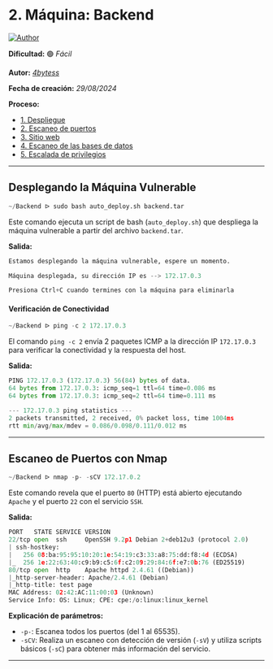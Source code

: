 # 2. Máquina: Backend 

<a href="https://github.com/GutsNet"><img title="Author" src="https://img.shields.io/badge/Author-GutsNet-purple.svg?style=for-the-badge&logo=github"></a>

**Dificultad:** 🟢 *Fácil*

**Autor:** *[4bytess](https://github.com/4bytess/)*

**Fecha de creación:** *29/08/2024*

**Proceso:**
- [1. Despliegue](#desplegando-la-máquina-vulnerable)
- [2. Escaneo de puertos](#escaneo-de-puertos-con-nmap)
- [3. Sitio web](#visualización-del-sitio-web)
- [4. Escaneo de las bases de datos](#escaneo-de-las-bases-de-datis)
- [5. Escalada de privilegios](#escalada-de-privilegios)

---

## Desplegando la Máquina Vulnerable

```python
~/Backend ᐅ sudo bash auto_deploy.sh backend.tar
```
Este comando ejecuta un script de bash (`auto_deploy.sh`) que despliega la máquina vulnerable a partir del archivo `backend.tar`.

**Salida:**

```python
Estamos desplegando la máquina vulnerable, espere un momento.

Máquina desplegada, su dirección IP es --> 172.17.0.3

Presiona Ctrl+C cuando termines con la máquina para eliminarla
```

#### Verificación de Conectividad

```python
~/Backend ᐅ ping -c 2 172.17.0.3
```
El comando `ping -c 2` envía 2 paquetes ICMP a la dirección IP `172.17.0.3` para verificar la conectividad y la respuesta del host.

**Salida:**

```python
PING 172.17.0.3 (172.17.0.3) 56(84) bytes of data.
64 bytes from 172.17.0.3: icmp_seq=1 ttl=64 time=0.086 ms
64 bytes from 172.17.0.3: icmp_seq=2 ttl=64 time=0.111 ms

--- 172.17.0.3 ping statistics ---
2 packets transmitted, 2 received, 0% packet loss, time 1004ms
rtt min/avg/max/mdev = 0.086/0.098/0.111/0.012 ms
```

---

## Escaneo de Puertos con Nmap

```python
~/Backend ᐅ nmap -p- -sCV 172.17.0.2
```
Este comando revela que el puerto `80` (HTTP) está abierto ejecutando `Apache` y el puerto `22` con el servicio `SSH`.

**Salida:**

```python
PORT   STATE SERVICE VERSION
22/tcp open  ssh     OpenSSH 9.2p1 Debian 2+deb12u3 (protocol 2.0)
| ssh-hostkey: 
|   256 08:ba:95:95:10:20:1e:54:19:c3:33:a8:75:dd:f8:4d (ECDSA)
|_  256 1e:22:63:40:c9:b9:c5:6f:c2:09:29:84:6f:e7:0b:76 (ED25519)
80/tcp open  http    Apache httpd 2.4.61 ((Debian))
|_http-server-header: Apache/2.4.61 (Debian)
|_http-title: test page
MAC Address: 02:42:AC:11:00:03 (Unknown)
Service Info: OS: Linux; CPE: cpe:/o:linux:linux_kernel

```

**Explicación de parámetros:**

- `-p-`: Escanea todos los puertos (del 1 al 65535).
- `-sCV`: Realiza un escaneo con detección de versión (`-sV`) y utiliza scripts básicos (`-sC`) para obtener más información del servicio.

---
